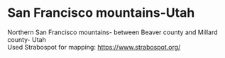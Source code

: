 # San Francisco mountains-Utah
Northern San Francisco mountains- between Beaver county and Millard county- Utah <br>
Used Strabospot for mapping: https://www.strabospot.org/
